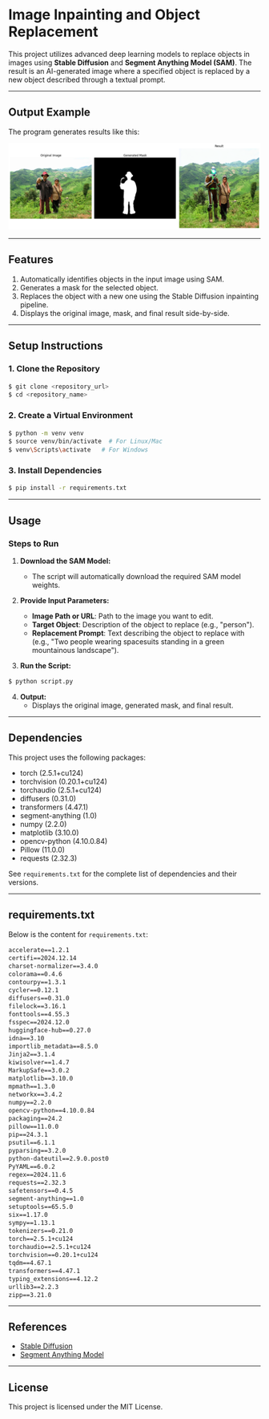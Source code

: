 # Image Inpainting and Object Replacement

This project utilizes advanced deep learning models to replace objects in images using **Stable Diffusion** and **Segment Anything Model (SAM)**. The result is an AI-generated image where a specified object is replaced by a new object described through a textual prompt.

---

## **Output Example**

The program generates results like this:

![Output Example](Output.png)

---

## **Features**
1. Automatically identifies objects in the input image using SAM.
2. Generates a mask for the selected object.
3. Replaces the object with a new one using the Stable Diffusion inpainting pipeline.
4. Displays the original image, mask, and final result side-by-side.

---

## **Setup Instructions**

### **1. Clone the Repository**
```bash
$ git clone <repository_url>
$ cd <repository_name>
```

### **2. Create a Virtual Environment**
```bash
$ python -m venv venv
$ source venv/bin/activate  # For Linux/Mac
$ venv\Scripts\activate   # For Windows
```

### **3. Install Dependencies**
```bash
$ pip install -r requirements.txt
```

---

## **Usage**

### **Steps to Run**
1. **Download the SAM Model:**
   - The script will automatically download the required SAM model weights.

2. **Provide Input Parameters:**
   - **Image Path or URL**: Path to the image you want to edit.
   - **Target Object**: Description of the object to replace (e.g., "person").
   - **Replacement Prompt**: Text describing the object to replace with (e.g., "Two people wearing spacesuits standing in a green mountainous landscape").

3. **Run the Script:**
```bash
$ python script.py
```

4. **Output:**
   - Displays the original image, generated mask, and final result.

---

## **Dependencies**

This project uses the following packages:

- torch (2.5.1+cu124)
- torchvision (0.20.1+cu124)
- torchaudio (2.5.1+cu124)
- diffusers (0.31.0)
- transformers (4.47.1)
- segment-anything (1.0)
- numpy (2.2.0)
- matplotlib (3.10.0)
- opencv-python (4.10.0.84)
- Pillow (11.0.0)
- requests (2.32.3)

See `requirements.txt` for the complete list of dependencies and their versions.

---

## **requirements.txt**

Below is the content for `requirements.txt`:

```
accelerate==1.2.1
certifi==2024.12.14
charset-normalizer==3.4.0
colorama==0.4.6
contourpy==1.3.1
cycler==0.12.1
diffusers==0.31.0
filelock==3.16.1
fonttools==4.55.3
fsspec==2024.12.0
huggingface-hub==0.27.0
idna==3.10
importlib_metadata==8.5.0
Jinja2==3.1.4
kiwisolver==1.4.7
MarkupSafe==3.0.2
matplotlib==3.10.0
mpmath==1.3.0
networkx==3.4.2
numpy==2.2.0
opencv-python==4.10.0.84
packaging==24.2
pillow==11.0.0
pip==24.3.1
psutil==6.1.1
pyparsing==3.2.0
python-dateutil==2.9.0.post0
PyYAML==6.0.2
regex==2024.11.6
requests==2.32.3
safetensors==0.4.5
segment-anything==1.0
setuptools==65.5.0
six==1.17.0
sympy==1.13.1
tokenizers==0.21.0
torch==2.5.1+cu124
torchaudio==2.5.1+cu124
torchvision==0.20.1+cu124
tqdm==4.67.1
transformers==4.47.1
typing_extensions==4.12.2
urllib3==2.2.3
zipp==3.21.0
```

---

## **References**
- [Stable Diffusion](https://github.com/CompVis/stable-diffusion)
- [Segment Anything Model](https://github.com/facebookresearch/segment-anything)

---

## **License**
This project is licensed under the MIT License.
